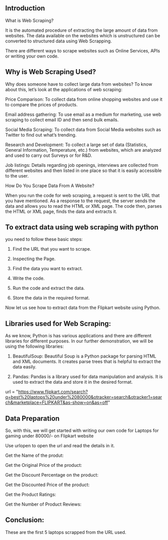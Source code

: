 
## Introduction

What is Web Scraping?

It is the automated procedure of extracting the large amount of data from websites. The data available on the websites which is unstructured can be converted to structured data using Web Scrapping.

There are different ways to scrape websites such as Online Services, APIs or writing your own code.



## Why is Web Scraping Used?

Why does someone have to collect large data from websites?
To know about this, let’s look at the applications of web scraping:

Price Comparison:
To collect data from online shopping websites and use it to compare the prices of products.

Email address gathering:
To use email as a medium for marketing, use web scraping to collect email ID and then send bulk emails.

Social Media Scraping:
To collect data from Social Media websites such as Twitter to find out what’s trending.

Research and Development:
To collect a large set of data (Statistics, General Information, Temperature, etc.) from websites, which are analyzed and used to carry out Surveys or for R&D.

Job listings:
Details regarding job openings, interviews are collected from different websites and then listed in one place so that it is easily accessible to the user.

How Do You Scrape Data From A Website?

When you run the code for web scraping, a request is sent to the URL that you have mentioned. As a response to the request, the server sends the data and allows you to read the HTML or XML page. The code then, parses the HTML or XML page, finds the data and extracts it.


## To extract data using web scraping with python

you need to follow these basic steps:

1) Find the URL that you want to scrape.

2) Inspecting the Page.

3) Find the data you want to extract.

4) Write the code.

5) Run the code and extract the data.

6) Store the data in the required format.

Now let us see how to extract data from the Flipkart website using Python.


## Libraries used for Web Scraping:

As we know, Python is has various applications and there are different libraries for different purposes. In our further demonstration, we will be using the following libraries:


1) BeautifulSoup:
Beautiful Soup is a Python package for parsing HTML and XML documents. It creates parse trees that is helpful to extract the data easily.

2) Pandas:
Pandas is a library used for data manipulation and analysis. It is used to extract the data and store it in the desired format.

url = "https://www.flipkart.com/search?q=best%20laptops%20under%2080000&otracker=search&otracker1=search&marketplace=FLIPKART&as-show=on&as=off"


## Data Preparation

So, with this, we will get started with writing our own code for Laptops for gaming under 80000/- on Flipkart website

Use urlopen to open the url and read the details in it.

Get the Name of the produt:

Get the Original Price of the product:

Get the Discount Percentage on the product:

Get the Discounted Price of the product:

Get the Product Ratings:

Get the Number of Product Reviews:


## Conclusion:

These are the first 5 laptops scrapped from the URL used.